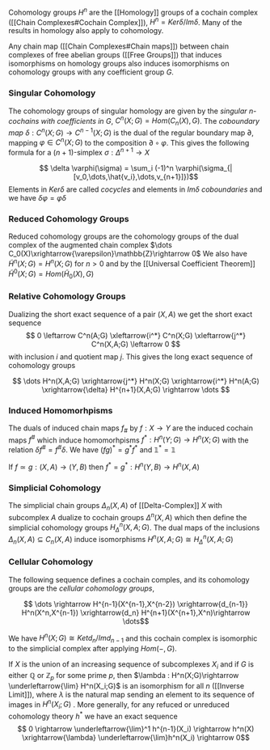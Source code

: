 Cohomology groups $H^n$ are the [[Homology]] groups of a cochain complex ([[Chain Complexes#Cochain Complex]]), $H^n = Ker\delta/Im\delta$.
Many of the results in homology also apply to cohomology.

Any chain map ([[Chain Complexes#Chain maps]]) between chain complexes of free abelian groups ([[Free Groups]]) that induces isomorphisms on homology groups also induces isomorphisms on cohomology groups with any coefficient group $G$.

### Singular Cohomology 

The cohomology groups of singular homology are given by the *singular n-cochains with coefficients in G*, $C^n(X;G)=Hom(C_n(X),G)$.
The *coboundary map* $\delta:C^n(X;G)\rightarrow C^{n-1}(X;G)$ is the dual of the regular boundary map $\partial$, mapping $\varphi\in C^n(X;G)$ to the composition $\partial \circ \varphi$. This gives the following formula for a $(n+1)$-simplex $\sigma:\Delta^{n+1}\rightarrow X$

$$ \delta \varphi(\sigma) = \sum_i (-1)^n \varphi(\sigma_{|[v_0,\dots,\hat{v_i},\dots,v_{n+1}]})$$
Elements in $Ker\delta$ are called *cocycles* and elements in $Im\delta$ *coboundaries* and we have $\delta\varphi = \varphi\delta$

### Reduced Cohomology Groups

Reduced cohomology groups are the cohomology groups of the dual complex of the augmented chain complex $\dots C_0(X)\xrightarrow{\varepsilon}\mathbb{Z}\rightarrow 0$ 
We also have $\tilde{H}^n(X;G)=H^n(X;G)$ for $n>0$ and by the [[Universal Coefficient Theorem]] $\tilde{H}^0(X;G)=Hom(\tilde{H}_0(X),G)$ 

### Relative Cohomology Groups

Dualizing the short exact sequence of a pair $(X,A)$ we get the short exact sequence 
$$ 0 \leftarrow C^n(A;G) \xleftarrow{i^*} C^n(X;G) \xleftarrow{j^*} C^n(X,A;G) \leftarrow 0 $$ with inclusion $i$ and quotient map $j$. This gives the long exact sequence of cohomology groups

$$ \dots H^n(X,A;G) \xrightarrow{j^*} H^n(X;G) \xrightarrow{i^*} H^n(A;G) \xrightarrow{\delta} H^{n+1}(X,A;G) \rightarrow \dots $$ 
### Induced Homomorhpisms

The duals of induced chain maps $f_{\#}$ by $f:X\rightarrow Y$ are the induced cochain maps $f^{\#}$ which induce homomorhpisms $f^*:H^n(Y;G)\rightarrow H^n(X;G)$ with the relation $\delta f^{\#} = f^{\#}\delta$.
We have $(fg)^*=g^*f^*$ and $\mathbb{1}^*=\mathbb{1}$ 

If $f\simeq g:(X,A)\rightarrow (Y,B)$ then $f^*=g^*:H^n(Y,B)\rightarrow H^n(X,A)$  
### Simplicial Cohomology 

The simplicial chain groups $\Delta_n(X,A)$ of  [[Delta-Complex]] $X$ with subcomplex $A$ dualize to cochain groups $\Delta^n(X,A)$ which then define the simplicial cohomology groups $H^n_{\Delta}(X,A;G)$. 
The dual maps of the inclusions $\Delta_n(X,A)\subseteq C_n(X,A)$ induce isomorphisms $H^n(X,A;G)\cong H^n_{\Delta}(X,A;G)$ 

### Cellular Cohomology

The following sequence defines a cochain comples, and its cohomology groups are the *cellular cohomology groups*,

$$ \dots \rightarrow H^{n-1}(X^{n-1},X^{n-2}) \xrightarrow{d_{n-1}} H^n(X^n,X^{n-1}) \xrightarrow{d_n} H^{n+1}(X^{n+1},X^n)\rightarrow \dots$$

We have $H^n(X;G) \cong Ketd_n/Imd_{n-1}$ and this cochain complex is isomorphic to the simplicial complex after applying $Hom(-,G)$.

If $X$ is the union of an increasing sequence of subcomplexes $X_i$ and if $G$ is either $\mathbb{Q}$ or $\mathbb{Z}_p$ for some prime $p$, then $\lambda : H^n(X;G)\rightarrow \underleftarrow{\lim} H^n(X_i;G)$ is an isomorphism for all $n$ ([[Inverse Limit]]), where $\lambda$ is the natural map sending an element to its sequence of images in $H^n(X_i;G)$ .
More generally, for any refuced or unreduced cohomology theory $h^*$ we have an exact sequence 
$$ 0 \rightarrow \underleftarrow{\lim}^1 h^{n-1}(X_i) \rightarrow h^n(X) \xrightarrow{\lambda} \underleftarrow{\lim}h^n(X_i) \rightarrow 0$$
